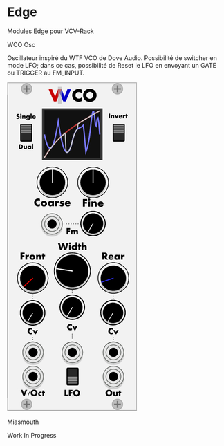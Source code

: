 # Edge
Modules Edge pour VCV-Rack



WCO Osc

Oscillateur inspiré du WTF VCO de Dove Audio.
Possibilité de switcher en mode LFO; dans ce cas, possibilité de Reset le LFO
en envoyant un GATE ou TRIGGER au FM_INPUT.

![Screenshot of WCO](res/WCO_preview.jpg)


Miasmouth

Work In Progress


